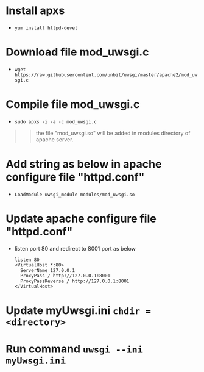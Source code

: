 # Install apxs
- `yum install httpd-devel`
# Download file mod_uwsgi.c 
- `wget https://raw.githubusercontent.com/unbit/uwsgi/master/apache2/mod_uwsgi.c`
# Compile file mod_uwsgi.c
- `sudo apxs -i -a -c mod_uwsgi.c`
>> the file "mod_uwsgi.so" will be added in modules directory of apache server.
# Add string as below in apache configure file "httpd.conf" 
- `LoadModule uwsgi_module modules/mod_uwsgi.so`
# Update apache configure file "httpd.conf" 
- listen port 80 and redirect to 8001 port as below
  ```
  listen 80
  <VirtualHost *:80>
    ServerName 127.0.0.1
    ProxyPass / http://127.0.0.1:8001 
    ProxyPassReverse / http://127.0.0.1:8001
  </VirtualHost>
  ```
# Update myUwsgi.ini `chdir = <directory>` 
# Run command `uwsgi --ini myUwsgi.ini`

